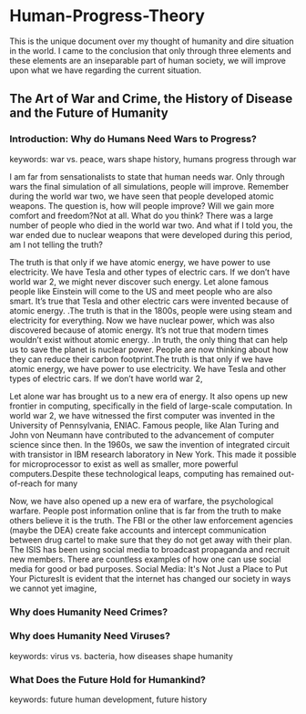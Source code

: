 # Human-Progress-Theory

This is the unique document over my thought of humanity and dire situation in the world. I came to the conclusion that only through three elements and these elements are an inseparable part of human society, we will improve upon what we have regarding the current situation.

## The Art of War and Crime, the History of Disease and the Future of Humanity

### Introduction: Why do Humans Need Wars to Progress?

keywords: war vs. peace, wars shape history, humans progress through war

I am far from sensationalists to state that human needs war. Only through wars the final simulation of all simulations, people will improve. Remember during the world war two, we have seen that people developed atomic weapons.  The question is, how will people improve? Will we gain more comfort and freedom?Not at all. What do you think? There was a large number of people who died in the world war two. And what if I told you, the war ended due to nuclear weapons that were developed during this period, am I not telling the truth?

The truth is that only if we have atomic energy, we have power to use electricity. We have Tesla and other types of electric cars. If we don’t have world war 2, we might never discover such energy. Let alone famous people like Einstein will come to the US and meet people who are also smart.  It’s true that Tesla and other electric cars were invented because of atomic energy. .The truth is that in the 1800s, people were using steam and electricity for everything. Now we have nuclear power, which was also discovered because of atomic energy. It’s not true that modern times wouldn’t exist without atomic energy. .In truth, the only thing that can help us to save the planet is nuclear power. People are now thinking about how they can reduce their carbon footprint.The truth is that only if we have atomic energy, we have power to use electricity. We have Tesla and other types of electric cars. If we don’t have world war 2,

Let alone war has brought us to a new era of energy. It also opens up new frontier in computing, specifically in the field of large-scale computation. In world war 2, we have witnessed the first computer was invented in the University of Pennsylvania, ENIAC. Famous people, like Alan Turing and John von Neumann have contributed to the advancement of computer science since then. In the 1960s, we saw the invention of integrated circuit with transistor in IBM research laboratory in New York. This made it possible for microprocessor to exist as well as smaller, more powerful computers.Despite these technological leaps, computing has remained out-of-reach for many

Now, we have also opened up a new era of warfare, the psychological warfare. People post information online that is far from the truth to make others believe it is the truth. The FBI or the other law enforcement agencies (maybe the DEA) create fake accounts and intercept communication between drug cartel to make sure that they do not get away with their plan. The ISIS has been using social media to broadcast propaganda and recruit new members. There are countless examples of how one can use social media for good or bad purposes. Social Media: It's Not Just a Place to Put Your PicturesIt is evident that the internet has changed our society in ways we cannot yet imagine,

### Why does Humanity Need Crimes?

### Why does Humanity Need Viruses?

keywords: virus vs. bacteria, how diseases shape humanity

### What Does the Future Hold for Humankind?

keywords: future human development, future history


